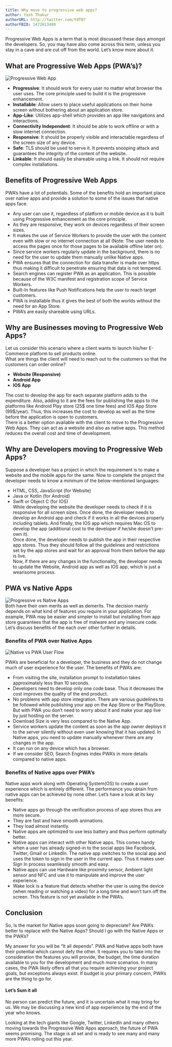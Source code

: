 ```yaml
---
title: Why move to progressive web apps?
author: Yash Thakur
authorURL: http://twitter.com/YdT07
authorFBID: 1472013489
---
```

Progressive Web Apps is a term that is most discussed these days amongst the developers. So, you may have also come across this term, unless you stay in a cave and are cut off from the world. Let’s know more about it.  
## What are Progressive Web Apps (PWA’s)?
![Progressive Web App](/img/blog/why-progressive-web-app/pwa-app.jpeg)
- **Progressive**: It should work for every user no matter what browser the user uses. The core principle used to build it is the progressive enhancement.
- **Installable**: Allow users to place useful applications on their home screen without bothering about an application store.
- **App-Like**: Utilizes app-shell which provides an app like navigations and interactions.
- **Connectivity Independent**: It should be able to work offline or with a slow internet connection.
- **Responsive**: It should be properly visible and interactable regardless of the screen size of any device.
- **Safe**: TLS should be used to serve it. It prevents snooping attack and guarantees the integrity of the content of the website.
- **Linkable**: It should easily be shareable using a link. It should not require complex installations.

## Benefits of Progressive Web Apps
PWA’s have a lot of potentials. Some of the benefits hold an important place over native apps and provide a solution to some of the issues that native apps face.  
- Any user can use it, regardless of platform or mobile device as it is built using Progressive enhancement as the core principle.
- As they are responsive, they work on devices regardless of their screen sizes.
- It makes the use of Service Workers to provide the user with the content even with slow or no internet connection at all (Note: The user needs to access the pages once for those pages to be available offline later on).
- Since service workers regularly update in the background, there is no need for the user to update them manually unlike Native apps.
- PWA ensures that the connection for data transfer is made over https thus making it difficult to penetrate ensuring that data is not tempered.
- Search engines can register PWA as an application. This is possible because of the W3C manifest and registration scope of Service Workers.
- Built-In features like Push Notifications help the user to reach target customers.
- PWA is installable thus it gives the best of both the worlds without the need for an App Store.
- PWA’s are easily shareable using URLs.

## Why are Businesses moving to Progressive Web Apps?
Let us consider this scenario where a client wants to launch his/her E-Commerce platform to sell products online.  
What are things the client will need to reach out to the customers so that the customers can order online?  
- **Website (Responsive)**
- **Android App**
- **IOS App**
  
The cost to develop the app for each separate platform adds to the expenditure. Also, adding to it are the fees for publishing the apps to the platforms like Android Play store (25$ one time fees) and IOS App Store (99$/year). Thus, this increases the cost to develop as well as the time before the application is open to customers.  
There is a better option available with the client to move to the Progressive Web Apps. They can act as a website and also as native apps. This method reduces the overall cost and time of development.  

## Why are Developers moving to Progressive Web Apps?
Suppose a developer has a project in which the requirement is to make a website and the mobile apps for the same. Now to complete the project the developer needs to know a minimum of the below-mentioned languages:  
- HTML, CSS, JavaScript (for Website)
- Java or Kotlin (for Android)
- Swift or Object C (for IOS)  
While developing the website the developer needs to check if it is responsive for all screen sizes. Once done, the developer needs to develop an Android app and check if it works in all the devices properly including tablets. And finally, the IOS app which requires Mac OS to develop the app (additional cost to the developer if he/she doesn’t pre-own it).  
Once done, the developer needs to publish the app in their respective app stores. Thus they should follow all the guidelines and restrictions set by the app stores and wait for an approval from them before the app is live.  
Now, if there are any changes in the functionality, the developer needs to update the Website, Android app as well as IOS app, which is just a wearisome process.  

## PWA vs Native Apps
![Progressive vs Native Apps](/img/blog/why-progressive-web-app/progressive-web-apps-vs-native-apps.png)  
Both have their own merits as well as demerits. The decision mainly depends on what kind of features you require in your application. For example, PWA may be easier and simpler to install but installing from app store guarantees that the app is free of malware and any insecure code. Let’s discuss benefits of the each over other further in details.  
  
### Benefits of PWA over Native Apps
![Native vs PWA User Flow](/img/blog/why-progressive-web-app/user-flow.png)  

PWA’s are beneficial for a developer, the business and they do not change much of user experience for the user. The benefits of PWA’s are:  
- From visiting the site, installation prompt to installation takes approximately less than 10 seconds.
- Developers need to develop only one code base. Thus it decreases the cost improves the quality of the end product.
- No problems with app store integration. There are various guidelines to be followed while publishing your app on the App Store or the PlayStore. But with PWA you don’t need to worry about it and make your app live by just hosting on the server.
- Download Size is very less compared to the Native App.
- Service workers update the content as soon as the app owner deploys it to the server silently without even user knowing that it has updated. In Native apps, you need to update manually whenever there are any changes in the app.
- It can run on any device which has a browser.
- If we consider SEO, Search Engines index PWA’s in more details compared to native apps.

### Benefits of Native apps over PWA’s
Native apps work along with Operating System(OS) to create a user experience which is entirely different.  The performance you obtain from native apps can be achieved by none other. Let’s have a look at its key benefits:  
- Native apps go through the verification process of app stores thus are more secure.
- They are fast and have smooth animations.
- They load almost instantly.
- Native apps are optimized to use less battery and thus perform optimally better.
- Native apps can interact with other Native apps. This comes handy when a user has already signed-in to the social apps like Facebook, Twitter, Gmail or LinkedIn. The native app switches to the social app and uses the token to sign in the user in the current app. Thus it makes user Sign In process seamlessly smooth and easy.
- Native apps can use Hardware like proximity sensor, Ambient light sensor and NFC and use it to manipulate and improve the user experience.
- Wake lock is a feature that detects whether the user is using the device (when reading or watching a video) for a long time and won’t turn off the screen. This feature is not yet available in the PWA’s.

## Conclusion
So, Is the market for Native apps soon going to depreciate? Are PWA’s better to replace with the Native Apps? Should I go with the Native Apps or the PWA’s?

My answer for you will be “It all depends”. PWA and Native apps both have their potential which cannot defy the other. It requires you to take into the consideration the features you will provide, the budget, the time duration available to you for the development and much more scenarios. In many cases, the PWA likely offers all that you require achieving your project goals, but exceptions always exist. If budget is your primary concern, PWA’s are the thing to go for.

#### Let’s Sum it all
No person can predict the future, and it is uncertain what it may bring for us. We may be discussing a new kind of app experience by the end of the year who knows.

Looking at the tech giants like Google, Twitter, LinkedIn and many others moving towards the Progressive Web Apps approach, the future of PWA seems promising. The stage is all set and is ready to see many and many more PWA’s rolling out this year.